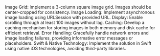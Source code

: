 Image Grid: Implement a 3-column square image grid. Images should be center-cropped for consistency.
Image Loading: Implement asynchronous image loading using URLSession with provided URL.
Display: Enable scrolling through at least 100 images without lag.
Caching: Develop a caching mechanism for storing images in both memory and disk cache for efficient retrieval.
Error Handling: Gracefully handle network errors and image loading failures, providing informative error messages or placeholders.
Swift & Native Technology: Implement the solution in Swift using native iOS technologies, avoiding third-party libraries.
